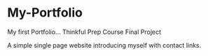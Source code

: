 # My-Portfolio
My first Portfolio... Thinkful Prep Course Final Project

A simple single page website introducing myself with contact links.
